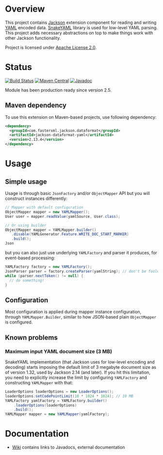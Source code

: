 # Overview

This project contains [Jackson](http://wiki.fasterxml.com/JacksonHome) extension component for reading and writing [YAML](http://en.wikipedia.org/wiki/YAML) encoded data.
[SnakeYAML](https://bitbucket.org/asomov/snakeyaml/) library is used for low-level YAML parsing.
This project adds necessary abstractions on top to make things work with other Jackson functionality.

Project is licensed under [Apache License 2.0](http://www.apache.org/licenses/LICENSE-2.0.txt).

# Status

[![Build Status](https://travis-ci.org/FasterXML/jackson-dataformat-yaml.svg?branch=master)](https://travis-ci.org/FasterXML/jackson-dataformat-yaml)
[![Maven Central](https://maven-badges.herokuapp.com/maven-central/com.fasterxml.jackson.dataformat/jackson-dataformat-yaml/badge.svg)](https://maven-badges.herokuapp.com/maven-central/com.fasterxml.jackson.dataformat/jackson-dataformat-yaml/)
[![Javadoc](https://javadoc-emblem.rhcloud.com/doc/com.fasterxml.jackson.dataformat/jackson-dataformat-yaml/badge.svg)](http://www.javadoc.io/doc/com.fasterxml.jackson.dataformat/jackson-dataformat-yaml)

Module has been production ready since version 2.5.

## Maven dependency

To use this extension on Maven-based projects, use following dependency:

```xml
<dependency>
  <groupId>com.fasterxml.jackson.dataformat</groupId>
  <artifactId>jackson-dataformat-yaml</artifactId>
  <version>2.13.4</version>
</dependency>
```

# Usage

## Simple usage

Usage is through basic `JsonFactory` and/or `ObjectMapper` API but you will construct instances differently:

```java
// Mapper with default configuration
ObjectMapper mapper = new YAMLMapper();
User user = mapper.readValue(yamlSource, User.class);

// Or using builder
ObjectMapper mapper = YAMLMapper.builder()
   .disable(YAMLGenerator.Feature.WRITE_DOC_START_MARKER)
   .build();
Json

```

but you can also just use underlying `YAMLFactory` and parser it produces, for event-based processing:

```java
YAMLFactory factory = new YAMLFactory();
JsonParser parser = factory.createParser(yamlString); // don't be fooled by method name...
while (parser.nextToken() != null) {
  // do something!
}
```

## Configuration

Most configuration is applied during mapper instance configuration, through
`YAMLMapper.Builder`, similar to how JSON-based plain `ObjectMapper` is configured.

## Known problems

### Maximum input YAML document size (3 MB)

SnakeYAML implementation (that Jackson uses for low-level encoding and decoding) starts imposing the default limit of 3 megabyte document size as of version 1.32, used by Jackson 2.14 (and later).
If you hit this limitation, you need to explicitly increase the limit by configuring `YAMLFactory` and constructing `YAMLMapper` with that:

```java
LoaderOptions loaderOptions = new LoaderOptions();
loaderOptions.setCodePointLimit(10 * 1024 * 1024); // 10 MB
YAMLFactory yamlFactory = YAMLFactory.builder()
    .loaderOptions(loaderOptions)
    .build();
YAMLMapper mapper = new YAMLMapper(yamlFactory);
```

# Documentation

* [Wiki](../../../wiki) contains links to Javadocs, external documentation
